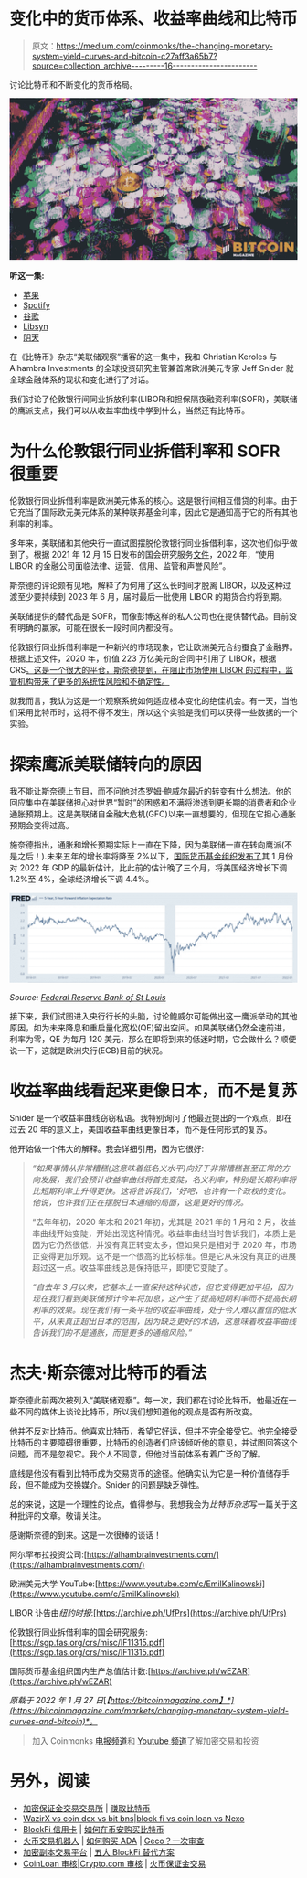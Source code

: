 # 变化中的货币体系、收益率曲线和比特币

> 原文：<https://medium.com/coinmonks/the-changing-monetary-system-yield-curves-and-bitcoin-c27aff3a65b7?source=collection_archive---------16----------------------->

讨论比特币和不断变化的货币格局。

![](img/350f4b4eccebf87779151ccc04832420.png)

**听这一集:**

*   [苹果](https://podcasts.apple.com/de/podcast/jeff-snider-the-monetary-system-is-changing-yield/id1543640492?i=1000549085163)
*   [Spotify](https://open.spotify.com/episode/2njhT9TayM7DZQZ0tRFmQb?si=e3765a8bf6004ccb)
*   [谷歌](https://podcasts.google.com/feed/aHR0cHM6Ly9mZWR3YXRjaC5saWJzeW4uY29tL3Jzcw/episode/MDhmYTYxMDgtZDQ4OC00ZTMwLWFkYjEtMTg5Njg1YTM0NDA3?sa=X&ved=0CAgQuIEEahcKEwiI4LiphtD1AhUAAAAAHQAAAAAQLA)
*   [Libsyn](https://fedwatch.libsyn.com/jeff-snider-the-monetary-system-is-changing-yield-curves-and-bitcoin-fed-78)
*   [阴天](https://overcast.fm/+m2afaQrOc)

在《比特币》杂志“美联储观察”播客的这一集中，我和 Christian Keroles 与 Alhambra Investments 的全球投资研究主管兼首席欧洲美元专家 Jeff Snider 就全球金融体系的现状和变化进行了对话。

我们讨论了伦敦银行间同业拆放利率(LIBOR)和担保隔夜融资利率(SOFR)，美联储的鹰派支点，我们可以从收益率曲线中学到什么，当然还有比特币。

# 为什么伦敦银行同业拆借利率和 SOFR 很重要

伦敦银行同业拆借利率是欧洲美元体系的核心。这是银行间相互借贷的利率。由于它充当了国际欧元美元体系的某种联邦基金利率，因此它是通知高于它的所有其他利率的利率。

多年来，美联储和其他央行一直试图摆脱伦敦银行同业拆借利率，这次他们似乎做到了。根据 2021 年 12 月 15 日发布的国会研究服务[文件](https://sgp.fas.org/crs/misc/IF11315.pdf)，2022 年，“使用 LIBOR 的金融公司面临法律、运营、信用、监管和声誉风险”。

斯奈德的评论颇有见地，解释了为何用了这么长时间才脱离 LIBOR，以及这种过渡至少要持续到 2023 年 6 月，届时最后一批使用 LIBOR 的期货合约将到期。

美联储提供的替代品是 SOFR，而像彭博这样的私人公司也在提供替代品。目前没有明确的赢家，可能在很长一段时间内都没有。

伦敦银行同业拆借利率是一种新兴的市场现象，它让欧洲美元合约蚕食了金融界。根据上述文件，2020 年，价值 223 万亿美元的合同中引用了 LIBOR，根据 CRS[。这是一个很大的平仓，斯奈德提到，在阻止市场使用 LIBOR 的过程中，监管机构带来了更多的系统性风险和不确定性。](https://sgp.fas.org/crs/misc/IF11315.pdf)

就我而言，我认为这是一个观察系统如何适应根本变化的绝佳机会。有一天，当他们采用比特币时，这将不得不发生，所以这个实验是我们可以获得一些数据的一个实验。

# 探索鹰派美联储转向的原因

我不能让斯奈德上节目，而不问他对杰罗姆·鲍威尔最近的转变有什么想法。他的回应集中在美联储担心对世界“暂时”的困惑和不满将渗透到更长期的消费者和企业通胀预期上。这是美联储自金融大危机(GFC)以来一直想要的，但现在它担心通胀预期会变得过高。

施奈德指出，通胀和增长预期实际上一直在下降，因为美联储一直在转向鹰派(不是之后！).未来五年的增长率将降至 2%以下，[国际货币基金组织发布了](https://archive.ph/wEZAR)其 1 月份对 2022 年 GDP 的最新估计，比此前的估计晚了三个月，将美国经济增长下调 1.2%至 4%，全球经济增长下调 4.4%。

![](img/a087ac3cd7e98ec79425dd4667472cbe.png)

*Source:* [*Federal Reserve Bank of St Louis*](https://fred.stlouisfed.org/series/T5YIFR)

接下来，我们试图进入央行行长的头脑，讨论鲍威尔可能做出这一鹰派举动的其他原因，如为未来降息和重启量化宽松(QE)留出空间。如果美联储仍然全速前进，利率为零，QE 为每月 120 美元，那么在即将到来的低迷时期，它会做什么？顺便说一下，这就是欧洲央行(ECB)目前的状况。

# 收益率曲线看起来更像日本，而不是复苏

Snider 是一个收益率曲线窃窃私语。我特别询问了他最近提出的一个观点，即在过去 20 年的意义上，美国收益率曲线更像日本，而不是任何形式的复苏。

他开始做一个伟大的解释。我会详细引用，因为它很好:

> *“如果事情从非常糟糕(这意味着低名义水平)向好于非常糟糕甚至正常的方向发展，我们会预计收益率曲线将首先变陡，名义利率，特别是长期利率将比短期利率上升得更快。这将告诉我们，'好吧，也许有一个政权的变化。他说，也许我们正在摆脱日本通缩的局面，这是更好的情况。*
> 
> “去年年初，2020 年末和 2021 年初，尤其是 2021 年的 1 月和 2 月，收益率曲线开始变陡，开始出现这种情况。收益率曲线当时告诉我们，本质上是因为它仍然很低，并没有真正转变太多，但如果只是相对于 2020 年，市场正变得更加乐观。这不是一个很高的比较标准。但是它从来没有真正的进展超过这一点。收益率曲线总是保持低平，即使它变陡了。
> 
> *“自去年 3 月以来，它基本上一直保持这种状态，但它变得更加平坦，因为现在我们看到美联储预计今年将加息，这产生了提高短期利率而不提高长期利率的效果。现在我们有一条平坦的收益率曲线，处于令人难以置信的低水平，从未真正超出日本的范围，因为缺乏更好的术语，这意味着收益率曲线告诉我们的不是通胀，而是更多的通缩风险。”*

# 杰夫·斯奈德对比特币的看法

斯奈德此前两次被列入“美联储观察”。每一次，我们都在讨论比特币。他最近在一些不同的媒体上谈论比特币，所以我们想知道他的观点是否有所改变。

他并不反对比特币。他喜欢比特币，希望它好运，但并不完全接受它。他完全接受比特币的主要障碍很重要，比特币的创造者们应该倾听他的意见，并试图回答这个问题，而不是忽视它。我个人不同意，但他对当前体系有着广泛的了解。

底线是他没有看到比特币成为交易货币的途径。他确实认为它是一种价值储存手段，但不能成为交换媒介。Snider 的问题是缺乏弹性。

总的来说，这是一个理性的论点，值得参与。我想我会为*比特币杂志*写一篇关于这种批评的文章。敬请关注。

感谢斯奈德的到来。这是一次很棒的谈话！

阿尔罕布拉投资公司:[https://alhambrainvestments.com/](https://alhambrainvestments.com/)

欧洲美元大学 YouTube:[https://www.youtube.com/c/EmilKalinowski](https://www.youtube.com/c/EmilKalinowski)

LIBOR 讣告由*纽约时报*:[https://archive.ph/UfPrs](https://archive.ph/UfPrs)

伦敦银行同业拆借利率的国会研究服务:[https://sgp.fas.org/crs/misc/IF11315.pdf](https://sgp.fas.org/crs/misc/IF11315.pdf)

国际货币基金组织国内生产总值估计数:[https://archive.ph/wEZAR](https://archive.ph/wEZAR)

*原载于 2022 年 1 月 27 日*[*【https://bitcoinmagazine.com】*](https://bitcoinmagazine.com/markets/changing-monetary-system-yield-curves-and-bitcoin)*。*

> 加入 Coinmonks [电报频道](https://t.me/coincodecap)和 [Youtube 频道](https://www.youtube.com/c/coinmonks/videos)了解加密交易和投资

# 另外，阅读

*   [加密保证金交易交易所](/coinmonks/crypto-margin-trading-exchanges-428b1f7ad108) | [赚取比特币](/coinmonks/earn-bitcoin-6e8bd3c592d9)
*   [WazirX vs coin dcx vs bit bns](/coinmonks/wazirx-vs-coindcx-vs-bitbns-149f4f19a2f1)|[block fi vs coin loan vs Nexo](/coinmonks/blockfi-vs-coinloan-vs-nexo-cb624635230d)
*   [BlockFi 信用卡](https://coincodecap.com/blockfi-credit-card) | [如何在币安购买比特币](https://coincodecap.com/buy-bitcoin-binance)
*   [火币交易机器人](https://coincodecap.com/huobi-trading-bot) | [如何购买 ADA](https://coincodecap.com/buy-ada-cardano) | [Geco？一次审查](https://coincodecap.com/geco-one-review)
*   [加密副本交易平台](/coinmonks/top-10-crypto-copy-trading-platforms-for-beginners-d0c37c7d698c) | [五大 BlockFi 替代方案](https://coincodecap.com/blockfi-alternatives)
*   [CoinLoan 审核](https://coincodecap.com/coinloan-review)|[Crypto.com 审核](/coinmonks/crypto-com-review-f143dca1f74c) | [火币保证金交易](/coinmonks/huobi-margin-trading-b3b06cdc1519)
